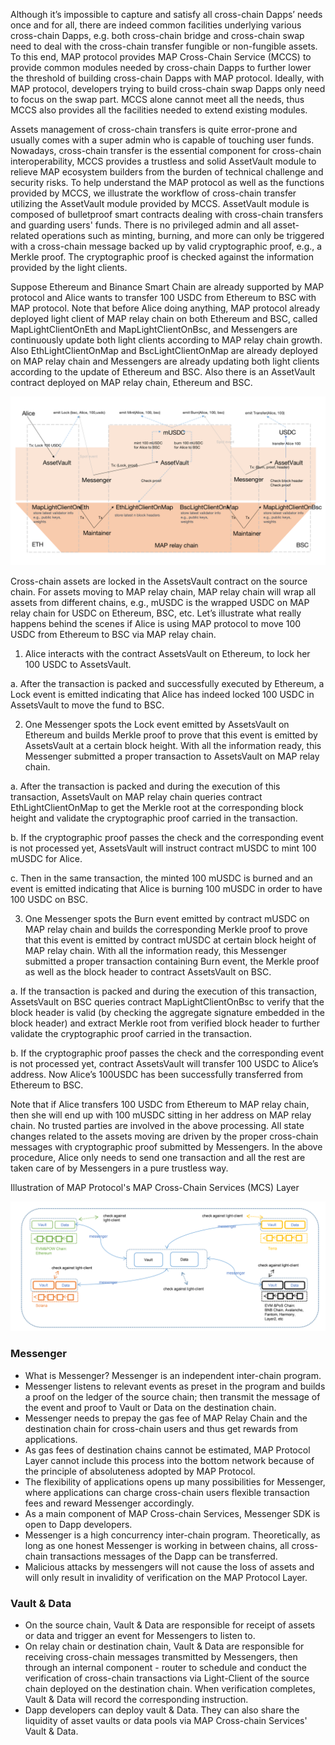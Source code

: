 Although it’s impossible to capture and satisfy all cross-chain Dapps’ needs once and for all, there are indeed common facilities underlying various cross-chain Dapps, e.g. both cross-chain bridge and cross-chain swap need to deal with the cross-chain transfer fungible or non-fungible assets. To this end, MAP protocol provides MAP Cross-Chain Service (MCCS) to provide common modules needed by cross-chain Dapps to further lower the threshold of building cross-chain Dapps with MAP protocol. Ideally, with MAP protocol, developers trying to build cross-chain swap Dapps only need to focus on the swap part. MCCS alone cannot meet all the needs, thus MCCS also provides all the facilities needed to extend existing modules.

Assets management of cross-chain transfers is quite error-prone and usually comes with a super admin who is capable of touching user funds. Nowadays, cross-chain transfer is the essential component for cross-chain interoperability, MCCS provides a trustless and solid AssetVault module to relieve MAP ecosystem builders from the burden of technical challenge and security risks. To help understand the MAP protocol as well as the functions provided by MCCS, we illustrate the workflow of cross-chain transfer utilizing the AssetVault module provided by MCCS. AssetVault module is composed of bulletproof smart contracts dealing with cross-chain transfers and guarding users' funds. There is no privileged admin and all asset-related operations such as minting, burning, and more can only be triggered with a cross-chain message backed up by valid cryptographic proof, e.g., a Merkle proof. The cryptographic proof is checked against the information provided by the light clients.

Suppose Ethereum and Binance Smart Chain are already supported by MAP protocol and Alice wants to transfer 100 USDC from Ethereum to BSC with MAP protocol. Note that before Alice doing anything, MAP protocol already deployed light client of MAP relay chain on both Ethereum and BSC, called MapLightClientOnEth and MapLightClientOnBsc, and Messengers are continuously update both light clients according to MAP relay chain growth. Also EthLightClientOnMap and BscLightClientOnMap are already deployed on MAP relay chain and Messengers are already updating both light clients according to the update of Ethereum and BSC. Also there is an AssetVault contract deployed on MAP relay chain, Ethereum and BSC.

![](mcs-asset.png)

Cross-chain assets are locked in the AssetsVault contract on the source chain. For assets moving to MAP relay chain, MAP relay chain will wrap all assets from different chains, e.g., mUSDC is the wrapped USDC on MAP relay chain for USDC on Ethereum, BSC, etc. Let’s illustrate what really happens behind the scenes if Alice is using MAP protocol to move 100 USDC from Ethereum to BSC via MAP relay chain.

1. Alice interacts with the contract AssetsVault on Ethereum, to lock her 100 USDC to AssetsVault.

a. After the transaction is packed and successfully executed by Ethereum, a Lock event is emitted indicating that Alice has indeed locked 100 USDC in AssetsVault to move the fund to BSC.

2. One Messenger spots the Lock event emitted by AssetsVault on Ethereum and builds Merkle proof to prove that this event is emitted by AssetsVault at a certain block height. With all the information ready, this Messenger submitted a proper transaction to AssetsVault on MAP relay chain.

a. After the transaction is packed and during the execution of this transaction, AssetsVault on MAP relay chain queries contract EthLightClientOnMap to get the Merkle root at the corresponding block height and validate the cryptographic proof carried in the transaction.

b. If the cryptographic proof passes the check and the corresponding event is not processed yet, AssetsVault will instruct contract mUSDC to mint 100 mUSDC for Alice.

c. Then in the same transaction, the minted 100 mUSDC is burned and an event is emitted indicating that Alice is burning 100 mUSDC in order to have 100 USDC on BSC.

3. One Messenger spots the Burn event emitted by contract mUSDC on MAP relay chain and builds the corresponding Merkle proof to prove that this event is emitted by contract mUSDC at certain block height of MAP relay chain. With all the information ready, this Messenger submitted a proper transaction containing Burn event, the Merkle proof as well as the block header to contract AssetsVault on BSC.

a. If the transaction is packed and during the execution of this transaction, AssetsVault on BSC queries contract MapLightClientOnBsc to verify that the block header is valid (by checking the aggregate signature embedded in the block header) and extract Merkle root from verified block header to further  validate the cryptographic proof carried in the transaction.

b. If the cryptographic proof passes the check and the corresponding event is not processed yet, contract AssetsVault will transfer 100 USDC to Alice’s address. Now Alice’s 100USDC has been successfully transferred from Ethereum to BSC.

Note that if Alice transfers 100 USDC from Ethereum to MAP relay chain, then she will end up with 100 mUSDC sitting in her address on MAP relay chain. No trusted parties are involved in the above processing. All state changes related to the assets moving are driven by the proper cross-chain messages with cryptographic proof submitted by Messengers. In the above procedure, Alice only needs to send one transaction and all the rest are taken care of by Messengers in a pure trustless way.

Illustration of MAP Protocol's MAP Cross-Chain Services (MCS) Layer

![](mcs-data.png)

### Messenger
- What is Messenger? Messenger is an independent inter-chain program.
- Messenger listens to relevant events as preset in the program and builds a proof on the ledger of the source chain; then transmit the message of the event and proof to Vault or Data on the destination chain.
- Messenger needs to prepay the gas fee of MAP Relay Chain and the destination chain for cross-chain users and thus get rewards from applications.
- As gas fees of destination chains cannot be estimated, MAP Protocol Layer cannot include this process into the bottom network because of the principle of absoluteness adopted by MAP Protocol.
- The flexibility of applications opens up many possibilities for Messenger, where applications can charge cross-chain users flexible transaction fees and reward Messenger accordingly.
- As a main component of MAP Cross-chain Services, Messenger SDK is open to Dapp developers.
- Messenger is a high concurrency inter-chain program. Theoretically, as long as one honest Messenger is working in between chains, all cross-chain transactions messages of the Dapp can be transferred.
- Malicious attacks by messengers will not cause the loss of assets and will only result in invalidity of verification on the MAP Protocol Layer.

### Vault & Data
- On the source chain, Vault & Data are responsible for receipt of assets or data and trigger an event for Messengers to listen to.
- On relay chain or destination chain, Vault & Data are responsible for receiving cross-chain messages transmitted by Messengers, then through an internal component - router to schedule and conduct the verification of cross-chain transactions via Light-Client of the source chain deployed on the destination chain. When verification completes, Vault & Data will record the corresponding instruction.
- Dapp developers can deploy vault & Data. They can also share the liquidity of asset vaults or data pools via MAP Cross-chain Services' Vault & Data.
